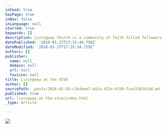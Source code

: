 ```yaml
---
inFeed: true
hasPage: true
inNav: false
inLanguage: null
starred: true
keywords: []
description: Livingway Church is a community of faith filled followers of Jesus who seek to be the hands and fee of Jesus to those in the area and around the world.
datePublished: '2016-01-27T17:35:49.758Z'
dateModified: '2016-01-27T17:35:34.729Z'
authors: []
publisher:
  name: null
  domain: null
  url: null
  favicon: null
title: Livingway at the VIVE
author: []
sourcePath: _posts/2016-01-26-c164eee7-4a2a-423e-9150-fcec530341dd.md
published: true
url: livingway-at-the-vive/index.html
_type: Article

---
```

![](https://the-grid-user-content.s3-us-west-2.amazonaws.com/68474c73-5cac-41ca-ae88-24f5765c6c1b.jpg)